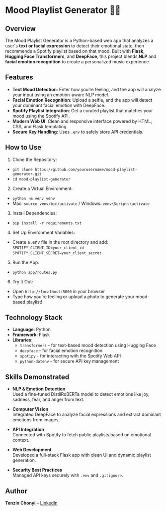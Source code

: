 # Mood Playlist Generator 🎵🧠

## Overview

The Mood Playlist Generator is a Python-based web app that analyzes a user's **text or facial expression** to detect their emotional state, then recommends a Spotify playlist based on that mood. Built with **Flask**, **Hugging Face Transformers**, and **DeepFace**, this project blends **NLP** and **facial emotion recognition** to create a personalized music experience.

## Features
- **Text Mood Detection**: Enter how you’re feeling, and the app will analyze your input using an emotion-aware NLP model.
- **Facial Emotion Recognition**: Upload a selfie, and the app will detect your dominant facial emotion with DeepFace.
- **Spotify Playlist Integration**: Get a curated playlist that matches your mood using the Spotify API.
- **Modern Web UI**: Clean and responsive interface powered by HTML, CSS, and Flask templating.
- **Secure Key Handling**: Uses `.env` to safely store API credentials.

## How to Use
1. Clone the Repository:  
  - `git clone https://github.com/yourusername/mood-playlist-generator.git`
  - `cd mood-playlist-generator`
2. Create a Virtual Environment:  
  - `python -m venv venv`
  - Mac: `source venv/bin/activate` / Windows: `venv\Scripts\activate`
3. Install Dependencies:  
  - `pip install -r requirements.txt`
4. Set Up Environment Variables:  
  - Create a .env file in the root directory and add:  
      `SPOTIFY_CLIENT_ID=your_client_id`  
      `SPOTIFY_CLIENT_SECRET=your_client_secret`
5. Run the App:  
  - `python app/routes.py`
6. Try It Out:
  - Open `http://localhost:5000` in your browser
  - Type how you’re feeling or upload a photo to generate your mood-based playlist!

## Technology Stack
- **Language**: Python
- **Framework**: Flask
- **Libraries**:
  - `transformers` - for text-based mood detection using Hugging Face
  - `deepface` - for facial emotion recognition
  - `spotipy` - for interacting with the Spotify Web API
  - `python-dotenv` - for secure API key management

 ## Skills Demonstrated
 - **NLP & Emotion Detection**  
   Used a fine-tuned DistilRoBERTa model to detect emotions like joy, sadness, fear, and anger from text.
    
 - **Computer Vision**  
   Integrated DeepFace to analyze facial expressions and extract dominant emotions from images. 
   
 - **API Integration**  
   Connected with Spotify to fetch public playlists based on emotional context.
   
 - **Web Development**  
   Developed a full-stack Flask app with clean UI and dynamic playlist generation.
   
 - **Security Best Practices**  
   Managed API keys securely with `.env` and `.gitignore`.


## Author

**Tenzin Chonyi** – [LinkedIn](http://www.linkedin.com/in/tenzin-chonyi)
   
